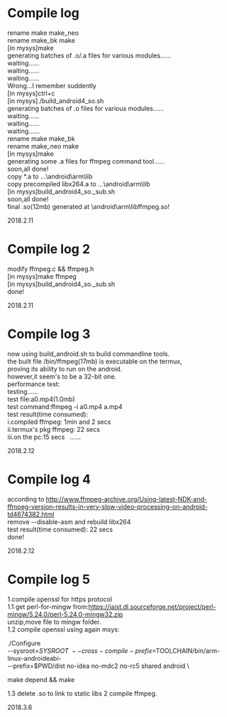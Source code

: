 Compile log
=============  
rename make make_neo  
rename make_bk make  
[in mysys]make  
generating batches of .o/.a files for various modules……  
waiting……  
waiting……  
waiting……  
Wrong...I remember suddently  
[in mysys]ctrl+c  
[in mysys]./build_android4_so.sh  
generating batches of .o files for various modules……  
waiting……  
waiting……  
waiting……  
rename make make_bk   
rename make_neo make  
[in mysys]make  
generating some .a files for ffmpeg command tool……  
soon,all done!  
copy *.a to ...\android\arm\lib  
copy precompiled libx264.a to ...\android\arm\lib  
[in mysys]build_android4_so._sub.sh  
soon,all done!  
final .so(12mb) generated at \android\arm\libffmpeg.so!  
  
2018.2.11  
  
Compile log 2  
=============  
modify ffmpeg.c && ffmpeg.h  
[in mysys]make ffmpeg  
[in mysys]build_android4_so._sub.sh  
done!  
  
2018.2.11  

Compile log 3   
=============  
now using build_android.sh to build commandline tools.  
the built file /bin/ffmpeg(17mb) is executable on the termux,  
proving its ability to run on the android.   
however,it seem's to be a 32-bit one.  
performance test:  
testing……  
test file:a0.mp4(1.0mb)  
test command:ffmpeg -i a0.mp4 a.mp4  
test result(time consumed):  
i.compiled ffmpeg: 1min and 2 secs  
ii.termux's pkg ffmpeg: 22 secs  
iii.on the pc:15 secs   
……

2018.2.12  


Compile log 4   
=============  
according to http://www.ffmpeg-archive.org/Using-latest-NDK-and-ffmpeg-version-results-in-very-slow-video-processing-on-android-td4674382.html  
remove --disable-asm and rebuild libx264    
test result(time consumed):  22 secs  
done!  

2018.2.12  


Compile log 5   
=============  
1.compile openssl for https protocol  
1.1 get perl-for-mingw from:https://jaist.dl.sourceforge.net/project/perl-mingw/5.24.0/perl-5.24.0-mingw32.zip  
    unzip,move file to mingw folder.  
1.2 compile openssl using again msys:  


./Configure \
    --sysroot=$SYSROOT \
    --cross-compile-prefix=$TOOLCHAIN/bin/arm-linux-androideabi- \
    --prefix=$PWD/dist no-idea no-mdc2 no-rc5 shared android \
    
make depend && make  

1.3 delete .so to link to static libs
2 compile ffmpeg.  

2018.3.6






